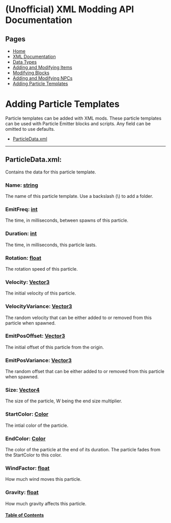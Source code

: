 # (Unofficial) XML Modding API Documentation

## Pages
- [Home](../index)
- [XML Documentation](xml-doc)
- [Data Types](data-types)
- [Adding and Modifying Items](items)
- [Modifying Blocks](blocks)
- [Adding and Modifying NPCs](npcs)
- [Adding Particle Templates](particles)

# Adding Particle Templates

Particle templates can be added with XML mods. These particle templates can be used with Particle Emitter blocks and scripts. Any field can be omitted to use defaults.
- [ParticleData.xml](#particledataxml)

---

## ParticleData.xml:

Contains the data for this particle template.

### Name: [string](data-types#string)

The name of this particle template. Use a backslash \(\\) to add a folder.

### EmitFreq: [int](data-types#int)

The time, in milliseconds, between spawns of this particle.

### Duration: [int](data-types#int)

The time, in milliseconds, this particle lasts.

### Rotation: [float](data-types#float)

The rotation speed of this particle.

### Velocity: [Vector3](data-types#vector3)

The initial velocity of this particle.

### VelocityVariance: [Vector3](data-types#vector3)

The random velocity that can be either added to or removed from this particle when spawned.

### EmitPosOffset: [Vector3](data-types#vector3)

The initial offset of this particle from the origin.

### EmitPosVariance: [Vector3](data-types#vector3)

The random offset that can be either added to or removed from this particle when spawned.

### Size: [Vector4](data-types#vector4)

The size of the particle, W being the end size multiplier.

### StartColor: [Color](data-types#color)

The intial color of the particle.

### EndColor: [Color](data-types#color)

The color of the particle at the end of its duration. The particle fades from the StartColor to this color.

### WindFactor: [float](data-types#float)

How much wind moves this particle.

### Gravity: [float](data-types#float)

How much gravity affects this particle.

#### [Table of Contents](#adding-particle-templates)